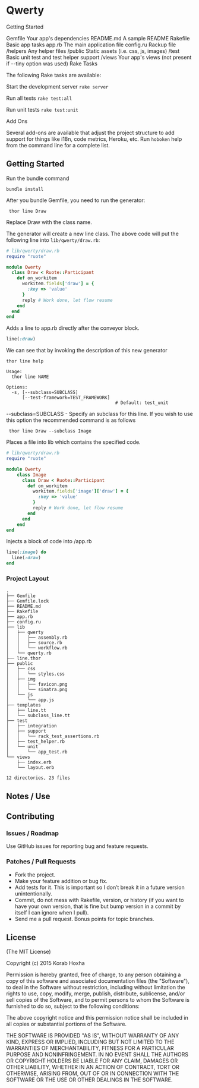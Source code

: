 # Qwerty

Getting Started

Gemfile	Your app's dependencies
README.md	A sample README
Rakefile	Basic app tasks
app.rb	The main application file
config.ru	Rackup file
/helpers	Any helper files
/public	Static assets (i.e. css, js, images)
/test	Basic unit test and test helper support
/views	Your app's views (not present if --tiny option was used)
Rake Tasks

The following Rake tasks are available:

Start the development server
```rake server```	

Run all tests
```rake test:all```	

Run unit tests
```rake test:unit```

Add Ons

Several add-ons are available that adjust the project structure to add support for things like i18n, code metrics, Heroku, etc. Run ```hoboken``` help from the command line for a complete list.

## Getting Started

Run the bundle command

```bundle install```

After you bundle Gemfile, you need to run the generator:

``` thor line Draw```

Replace Draw with the class name. 

The generator will create a new line class. The above code will put the following line into ```lib/qwerty/draw.rb```:

```ruby
# lib/qwerty/draw.rb
require "ruote"

module Qwerty
  class Draw < Ruote::Participant
    def on_workitem
      workitem.fields['draw'] = {
        :key => 'value'
      }
      reply # Work done, let flow resume
    end
  end
end
```

Adds a line to app.rb directly after the conveyor block.
```ruby
line(:draw)
```

We can see that by invoking the description of this new generator
``` 
thor line help 
```

```
Usage:
  thor line NAME

Options:
  -s, [--subclass=SUBCLASS]
      [--test-framework=TEST_FRAMEWORK]
                                         # Default: test_unit
```

--subclass=SUBCLASS - Specify an subclass for this line. If you wish to use this option the recommended command is as follows

``` thor line Draw --subclass Image```

Places a file into lib which contains the specified code.

```ruby
# lib/qwerty/draw.rb
require "ruote"

module Qwerty
	class Image
	  class Draw < Ruote::Participant
	    def on_workitem
	      workitem.fields['image']['draw'] = {
	        :key => 'value'
	      }
	      reply # Work done, let flow resume
	    end
	  end
	end
end
```
Injects a block of code into /app.rb
```ruby
line(:image) do
  line(:draw)
end
```

### Project Layout
```
.
├── Gemfile
├── Gemfile.lock
├── README.md
├── Rakefile
├── app.rb
├── config.ru
├── lib
│   ├── qwerty
│   │   ├── assembly.rb
│   │   ├── source.rb
│   │   └── workflow.rb
│   └── qwerty.rb
├── line.thor
├── public
│   ├── css
│   │   └── styles.css
│   ├── img
│   │   ├── favicon.png
│   │   └── sinatra.png
│   └── js
│       └── app.js
├── templates
│   ├── line.tt
│   └── subclass_line.tt
├── test
│   ├── integration
│   ├── support
│   │   └── rack_test_assertions.rb
│   ├── test_helper.rb
│   └── unit
│       └── app_test.rb
└── views
    ├── index.erb
    └── layout.erb

12 directories, 23 files
```
## Notes / Use

## Contributing

### Issues / Roadmap

Use GitHub issues for reporting bug and feature requests.

### Patches / Pull Requests
* Fork the project.
* Make your feature addition or bug fix.
* Add tests for it. This is important so I don’t break it in a future version
  unintentionally.
* Commit, do not mess with Rakefile, version, or history (if you want to have
  your own version, that is fine but bump version in a commit by itself I can
  ignore when I pull).
* Send me a pull request. Bonus points for topic branches.

## License
(The MIT License)

Copyright (c) 2015 Korab Hoxha

Permission is hereby granted, free of charge, to any person obtaining a copy
of this software and associated documentation files (the "Software"), to deal
in the Software without restriction, including without limitation the rights
to use, copy, modify, merge, publish, distribute, sublicense, and/or sell
copies of the Software, and to permit persons to whom the Software is
furnished to do so, subject to the following conditions:

The above copyright notice and this permission notice shall be included in
all copies or substantial portions of the Software.

THE SOFTWARE IS PROVIDED "AS IS", WITHOUT WARRANTY OF ANY KIND, EXPRESS OR
IMPLIED, INCLUDING BUT NOT LIMITED TO THE WARRANTIES OF MERCHANTABILITY,
FITNESS FOR A PARTICULAR PURPOSE AND NONINFRINGEMENT. IN NO EVENT SHALL THE
AUTHORS OR COPYRIGHT HOLDERS BE LIABLE FOR ANY CLAIM, DAMAGES OR OTHER
LIABILITY, WHETHER IN AN ACTION OF CONTRACT, TORT OR OTHERWISE, ARISING FROM,
OUT OF OR IN CONNECTION WITH THE SOFTWARE OR THE USE OR OTHER DEALINGS IN THE
SOFTWARE.
